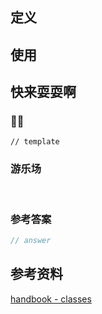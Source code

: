 ## 定义 <Badge text='WIP' type='warning' />

## 使用

## 快来耍耍啊

### 🌰🌰

<!-- 题目 -->

```
// template
```

### 游乐场

<br />

<Editor
  value='// enjoy yourself'
/>

### 参考答案

```ts
// answer
```

## 参考资料

[handbook - classes](https://www.typescriptlang.org/docs/handbook/classes.html)
